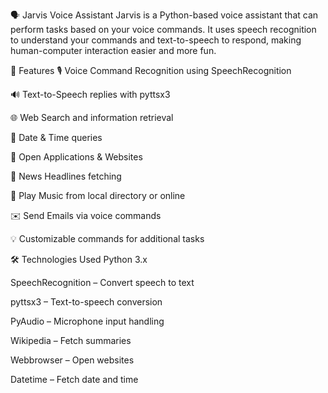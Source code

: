 🗣️ Jarvis Voice Assistant
Jarvis is a Python-based voice assistant that can perform tasks based on your voice commands. It uses speech recognition to understand your commands and text-to-speech to respond, making human-computer interaction easier and more fun.

🚀 Features
🎙️ Voice Command Recognition using SpeechRecognition

🔊 Text-to-Speech replies with pyttsx3

🌐 Web Search and information retrieval

📅 Date & Time queries

📂 Open Applications & Websites

📰 News Headlines fetching

🎵 Play Music from local directory or online

✉️ Send Emails via voice commands

💡 Customizable commands for additional tasks

🛠️ Technologies Used
Python 3.x

SpeechRecognition – Convert speech to text

pyttsx3 – Text-to-speech conversion

PyAudio – Microphone input handling

Wikipedia – Fetch summaries

Webbrowser – Open websites

Datetime – Fetch date and time
